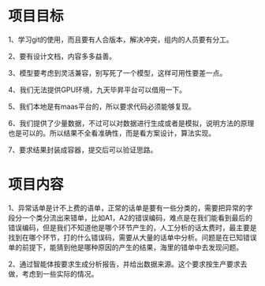 # 项目目标

1、学习git的使用，而且要有人合版本，解决冲突，组内的人员要有分工。

2、要有设计文档，内容多多益善。

3、模型要考虑到灵活兼容，别写死了一个模型，这样可用性要差一点。

4、我们无法提供GPU环境，九天毕昇平台可以借用一下。

5、我们本地是有maas平台的，所以要求代码必须能够复现。

6、我们提供了少量数据，不过可以对数据进行生成或者是模拟，说明方法的原理也是可以的。所以结果不全看准确性，而是看方案设计，算法实现。

7、要求结果封装成容器，提交后可以验证思路。

# 项目内容

1、异常话单是计不上费的语单，正常的话单是要有一些分类的，需要把异常的字段分一个类分流出来错单，比如A1，A2的错误编码，难点是在我们能看到最后的错误编码，但是我们不知道他是哪个环节产生的，人工分析的话太费时，最主要是找到在哪个环节，打的什么错误码，需要从大量的话单中分析。问题是在已知错误单的前提下，能猜到他是哪种原因的产生的结果，海里的错单中去发现问题。

2、通过智能体按要求生成分析报告，并给出数据来源。这个要求按生产要求去做，考虑到一些实际的情况。
